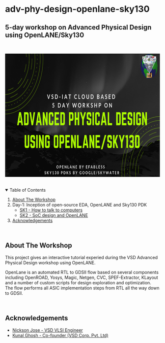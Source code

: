# adv-phy-design-openlane-sky130
## 5-day workshop on Advanced Physical Design using OpenLANE/Sky130

<!-- PROJECT LOGO -->
<br />
<p align="center">
    <a href="https://www.vlsisystemdesign.com/advanced-physical-design-using-openlane-sky130/" target="_blank">
    <img src="assets/advanced_physical_design_poster.png" alt="Logo" width="800" height="400">
    </a>
</p>

<!-- TABLE OF CONTENTS -->
<br />
<details open="open">
  <summary>Table of Contents</summary>
  <ol>
    <li>
      <a href="#about-the-workshop">About The Workshop</a>
    </li>
    <li>
      Day-1: Inception of open-source EDA, OpenLANE and Sky130 PDK
      <ul>
        <li><a href="day-1/d1_sk1_readme.md">SK1 - How to talk to computers</a></li>
        <li><a href="day-1/d1_sk2_readme.md">SK2 - SoC design and OpenLANE</a></li>
        <!-- <li><a href="#day-2">Day 2</a></li>
        <li><a href="#day-3">Day 3</a></li>
        <li><a href="#day-4">Day 4</a></li>
        <li><a href="#day-5">Day 5</a></li> -->
      </ul>
    </li>
    <li>
        <a href="#acknowledgements">Acknowledgements</a>
    </li>
  </ol>
</details>

<br />

<!-- ABOUT THE WORKSHOP -->
## About The Workshop

This project gives an interactive tutorial experied during the VSD Advanced Physical Design workshop using OpenLANE.

OpenLane is an automated RTL to GDSII flow based on several components including OpenROAD, Yosys, Magic, Netgen, CVC, SPEF-Extractor, KLayout and a number of custom scripts for design exploration and optimization. The flow performs all ASIC implementation steps from RTL all the way down to GDSII.

<br />

<!-- ## Day-1 - Inception of open-source EDA, OpenLANE and Sky130 PDK -->

## Acknowledgements

- [Nickson Jose - VSD VLSI Engineer](https://github.com/nickson-jose)
- [Kunal Ghosh - Co-founder (VSD Corp. Pvt. Ltd)](https://github.com/kunalg123)

